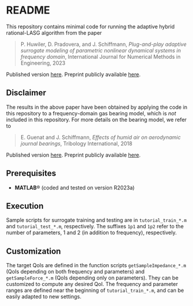 # README

This repository contains minimal code for running the adaptive hybrid rational-LASG algorithm from the paper
>P. Huwiler, D. Pradovera, and J. Schiffmann, _Plug-and-play adaptive surrogate modeling of parametric nonlinear dynamical systems in frequency domain_, International Journal for Numerical Methods in Engineering, 2023

Published version [here](https://doi.org/10.1002/nme.7487). Preprint publicly available [here](http://infoscience.epfl.ch/record/307613?ln=en).

## Disclaimer
The results in the above paper have been obtained by applying the code in this repository to a frequency-domain gas bearing model, which is *not* included in this repository. For more details on the bearing model, we refer to
>E. Guenat and J. Schiffmann, _Effects of humid air on aerodynamic journal bearings_, Tribology International, 2018

Published version [here](https://doi.org/10.1016/j.triboint.2018.06.002). Preprint publicly available [here](http://infoscience.epfl.ch/record/256240?ln=en).

## Prerequisites
* **MATLAB**&reg; (coded and tested on version R2023a)

## Execution
Sample scripts for surrogate training and testing are in `tutorial_train_*.m` and `tutorial_test_*.m`, respectively. The suffixes `1p1` and `1p2` refer to the number of parameters, 1 and 2 (in addition to frequency), respectively.

## Customization
The target QoIs are defined in the function scripts `getSampleImpedance_*.m` (QoIs depending on both frequency and parameters) and `getSampleForce_*.m` (QoIs depending only on parameters). They can be customized to compute any desired QoI. The frequency and parameter ranges are defined near the beginning of `tutorial_train_*.m`, and can be easily adapted to new settings.

